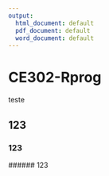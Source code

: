 ```yaml
---
output:
  html_document: default
  pdf_document: default
  word_document: default
---
```


# CE302-Rprog

teste

## 123

### 123

\###### 123

